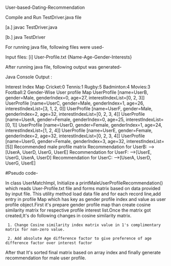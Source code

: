 User-based-Dating-Recommendation

Compile and Run TestDriver.java file

[a.] javac TestDriver.java

[b.] java TestDriver

For running java file, following files were used-

Input files: [i] User-Profile.txt {Name-Age-Gender-Interests}

After running java file, following output was generated-

Java Console Output :

Interest Index Map
Cricket:0
Tennis:1
Rugby:5
Badminton:4
Movies:3
Football:2
Gender-Wise User profile Map
UserProfile [name=UserB, gender=Male, genderIndex=0, age=27, interestIndexList=[0, 2, 3]]
UserProfile [name=UserC, gender=Male, genderIndex=1, age=26, interestIndexList=[3, 1, 2, 0]]
UserProfile [name=UserF, gender=Male, genderIndex=2, age=32, interestIndexList=[0, 2, 3, 4]]
UserProfile [name=UserA, gender=Female, genderIndex=0, age=25, interestIndexList=[0, 1]]
UserProfile [name=UserD, gender=Female, genderIndex=1, age=24, interestIndexList=[1, 2, 4]]
UserProfile [name=UserE, gender=Female, genderIndex=2, age=32, interestIndexList=[0, 2, 3, 4]]
UserProfile [name=UserG, gender=Female, genderIndex=3, age=32, interestIndexList=[5]]
Recommended male profile matrix 
Recommendation for UserB: -->[UserA, UserD, UserG, UserE]
Recommendation for UserF: -->[UserE, UserG, UserA, UserD]
Recommendation for UserC: -->[UserA, UserD, UserG, UserE]


#Pseudo code-

In class UserMatchImpl, Initialize a printMaleUserProfileRecommendation() which reads User-Profile.txt file and forms matrix based on data provided by input file.
This utility method load data file and for each record line,add entry in profile Map which has key as gender profile index and value as user profile object.First it's prepare gender profile map than create cosine similarity matrix for respective profile interest list.Once the matrix got created,It's do following changes in cosine similarity matrix. 
	 
	 1. Change Cosine similarity index matrix value in 1's complimentary matrix for non-zero value.
	  
	 2. Add absolute Age difference factor to give preference of age difference factor over interest factor
After that It's sorted final matrix based on array index and finally generate recommendation for male user profile. 